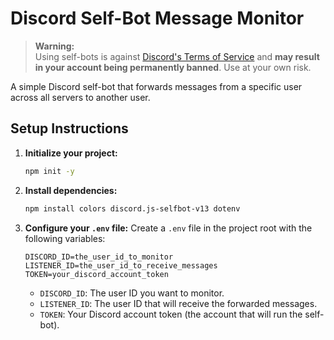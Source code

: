 # Discord Self-Bot Message Monitor

> **Warning:**  
> Using self-bots is against [Discord's Terms of Service](https://discord.com/terms) and **may result in your account being permanently banned**. Use at your own risk.

A simple Discord self-bot that forwards messages from a specific user across all servers to another user.

## Setup Instructions

1. **Initialize your project:**
   ```bash
   npm init -y
   ```

2. **Install dependencies:**
   ```bash
   npm install colors discord.js-selfbot-v13 dotenv
   ```

3. **Configure your `.env` file:**
   Create a `.env` file in the project root with the following variables:
   ```
   DISCORD_ID=the_user_id_to_monitor
   LISTENER_ID=the_user_id_to_receive_messages
   TOKEN=your_discord_account_token
   ```

   - `DISCORD_ID`: The user ID you want to monitor.
   - `LISTENER_ID`: The user ID that will receive the forwarded messages.
   - `TOKEN`: Your Discord account token (the account that will run the self-bot).
